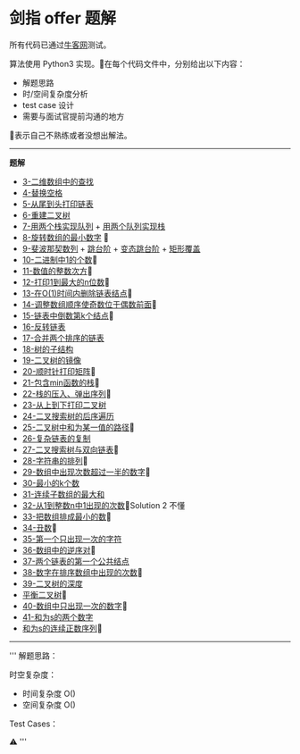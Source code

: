 # 剑指 offer 题解

所有代码已通过[牛客网](https://www.nowcoder.com/ta/coding-interviews)测试。

算法使用 Python3 实现。🤔在每个代码文件中，分别给出以下内容：
- 解题思路
- 时/空间复杂度分析
- test case 设计
- 需要与面试官提前沟通的地方

🌟表示自己不熟练或者没想出解法。

---------------
**题解**
- [3-二维数组中的查找](3-SearhIn2DArray.py)
- [4-替换空格](4-ReplaceSpace.py)
- [5-从尾到头打印链表](5-printLinkedList.py)
- [6-重建二叉树](6-reConstructBinaryTree.py)
- [7-用两个栈实现队列](7-realizeQueueByStacks.py) + [用两个队列实现栈](7-realizeStackByQueues.py)
- [8-旋转数组的最小数字](8-minNumberInRotateArray.py) 🌟
- [9-斐波那契数列](9-Fibonacci.py) + [跳台阶](9-jumpFloor.py) + [变态跳台阶](9-jumpFloorII.py) + [矩形覆盖](9-rectCover.py)
- [10-二进制中1的个数](10-NumberOf1.py)🌟
- [11-数值的整数次方](11-Power.py)🌟
- [12-打印1到最大的n位数](12-printNmax.py)🌟
- [13-在O(1)时间内删除链表结点](13-deleteNode.py)🌟
- [14-调整数组顺序使奇数位于偶数前面](14-reOrderArray.py)🌟
- [15-链表中倒数第k个结点](15-FindKthToTail.py)🌟
- [16-反转链表](16-ReverseList.py)
- [17-合并两个排序的链表](17-Merge.py)
- [18-树的子结构](18-HasSubtree.py)
- [19-二叉树的镜像](19-Mirror.py)
- [20-顺时针打印矩阵](20-printMatrix.py)🌟
- [21-包含min函数的栈](21-stackWithMin.py)🌟
- [22-栈的压入、弹出序列](22-isPopOrder.py)🌟
- [23-从上到下打印二叉树](23-PrintFromTopToBottom.py)
- [24-二叉搜索树的后序遍历](24-VerifySquenceOfBST.py)
- [25-二叉树中和为某一值的路径](25-FindPath.py)🌟
- [26-复杂链表的复制](26-Clone.py)
- [27-二叉搜索树与双向链表](27-Convert.py)🌟
- [28-字符串的排列](28-Permutation.py)🌟
- [29-数组中出现次数超过一半的数字](29-MoreThanHalfNum_Solution.py)🌟
- [30-最小的k个数](30-GetLeastNumbers_Solution.py)
- [31-连续子数组的最大和](31-FindGreatestSumOfSubArray.py)
- [32-从1到整数n中1出现的次数](32-NumberOf1Between1AndN_Solution.py)🌟Solution 2 不懂
- [33-把数组排成最小的数](33-PrintMinNumber.py)🌟
- [34-丑数](34-GetUglyNumber_Solution.py)🌟
- [35-第一个只出现一次的字符](35-FirstNotRepeatingChar.py)
- [36-数组中的逆序对](36-InversePairs.py)🌟
- [37-两个链表的第一个公共结点](37-FindFirstCommonNode.py)
- [38-数字在排序数组中出现的次数](38-GetNumberOfK.py)🌟
- [39-二叉树的深度](39-TreeDepth.py)
- [平衡二叉树](IsBalanced_Solution.py)🌟
- [40-数组中只出现一次的数字](40-FindNumsAppearOnce.py)🌟
- [41-和为s的两个数字](41-FindNumbersWithSum.py)
- [和为s的连续正数序列](FindContinuousSequence.py)🌟
------

'''
解题思路：

时空复杂度：
- 时间复杂度 O()
- 空间复杂度 O()

Test Cases：

⚠️
'''



